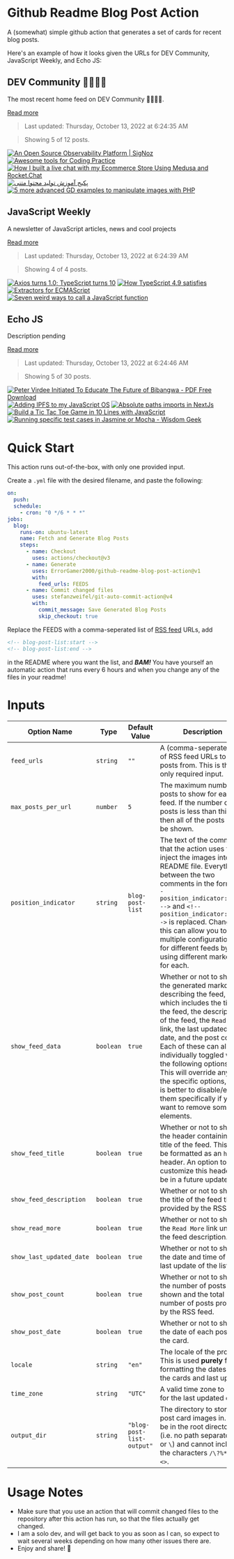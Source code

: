 # Github Readme Blog Post Action

A (somewhat) simple github action that generates a set of cards for recent blog posts.

Here's an example of how it looks given the URLs for DEV Community, JavaScript Weekly, and Echo JS:

<!-- post-list:start -->
## DEV Community 👩‍💻👨‍💻

The most recent home feed on DEV Community 👩‍💻👨‍💻.

[Read more](https://dev.to)
> Last updated: Thursday, October 13, 2022 at 6:24:35 AM

> Showing 5 of 12 posts.

[![An Open Source Observability Platform | SigNoz](https://raw.githubusercontent.com/ErrorGamer2000/github-readme-blog-post-action/main/generated_files/DEV_Community_👩‍💻👨‍💻/An_Open_Source_Observability_Platform___SigNoz.svg)](https://dev.to/ankit01oss/an-open-source-observability-platform-signoz-43jd)
[![Awesome tools for Coding Practice](https://raw.githubusercontent.com/ErrorGamer2000/github-readme-blog-post-action/main/generated_files/DEV_Community_👩‍💻👨‍💻/Awesome_tools_for_Coding_Practice.svg)](https://dev.to/surajondev/awesome-tools-for-coding-practice-4l49)
[![How I built a live chat with my Ecommerce Store Using Medusa and Rocket.Chat](https://raw.githubusercontent.com/ErrorGamer2000/github-readme-blog-post-action/main/generated_files/DEV_Community_👩‍💻👨‍💻/How_I_built_a_live_chat_with_my_Ecommerce_Store_Using_Medusa_and_Rocket.Chat.svg)](https://dev.to/medusajs/how-i-built-a-live-chat-with-my-ecommerce-store-using-medusa-and-rocketchat-21ig)
[![پکیج آموزش تولید محتوا متنی](https://raw.githubusercontent.com/ErrorGamer2000/github-readme-blog-post-action/main/generated_files/DEV_Community_👩‍💻👨‍💻/پکیج_آموزش_تولید_محتوا_متنی.svg)](https://dev.to/sanazzoghi/pkhyj-amwzsh-twlyd-mhtw-mtny-108i)
[![5 more advanced GD examples to manipulate images with PHP](https://raw.githubusercontent.com/ErrorGamer2000/github-readme-blog-post-action/main/generated_files/DEV_Community_👩‍💻👨‍💻/5_more_advanced_GD_examples_to_manipulate_images_with_PHP.svg)](https://dev.to/nonunicorn/5-more-advanced-gd-examples-to-manipulate-images-with-php-62i)


## JavaScript Weekly

A newsletter of JavaScript articles, news and cool projects

[Read more](https://javascriptweekly.com/)
> Last updated: Thursday, October 13, 2022 at 6:24:39 AM

> Showing 4 of 4 posts.

[![Axios turns 1.0; TypeScript turns 10](https://raw.githubusercontent.com/ErrorGamer2000/github-readme-blog-post-action/main/generated_files/JavaScript_Weekly/Axios_turns_1.0;_TypeScript_turns_10.svg)](https://javascriptweekly.com/issues/609)
[![How TypeScript 4.9 satisfies](https://raw.githubusercontent.com/ErrorGamer2000/github-readme-blog-post-action/main/generated_files/JavaScript_Weekly/How_TypeScript_4.9_satisfies.svg)](https://javascriptweekly.com/issues/608)
[![Extractors for ECMAScript](https://raw.githubusercontent.com/ErrorGamer2000/github-readme-blog-post-action/main/generated_files/JavaScript_Weekly/Extractors_for_ECMAScript.svg)](https://javascriptweekly.com/issues/607)
[![Seven weird ways to call a JavaScript function](https://raw.githubusercontent.com/ErrorGamer2000/github-readme-blog-post-action/main/generated_files/JavaScript_Weekly/Seven_weird_ways_to_call_a_JavaScript_function.svg)](https://javascriptweekly.com/issues/606)


## Echo JS

Description pending

[Read more](
http://www.echojs.com
)
> Last updated: Thursday, October 13, 2022 at 6:24:46 AM

> Showing 5 of 30 posts.

[![Peter Virdee Initiated To Educate The Future of Bibangwa - PDF Free Download](https://raw.githubusercontent.com/ErrorGamer2000/github-readme-blog-post-action/main/generated_files/_Echo_JS_/Peter_Virdee_Initiated_To_Educate_The_Future_of_Bibangwa_-_PDF_Free_Download.svg)](https://docplayer.net/230235166-Peter-virdee-initiated-to-educate-the-future-of-bibangwa.html)
[![Adding IPFS to my JavaScript OS](https://raw.githubusercontent.com/ErrorGamer2000/github-readme-blog-post-action/main/generated_files/_Echo_JS_/Adding_IPFS_to_my_JavaScript_OS.svg)](https://dev.to/dustinbrett/adding-ipfs-to-my-javascript-os-14ag)
[![Absolute paths imports in NextJs](https://raw.githubusercontent.com/ErrorGamer2000/github-readme-blog-post-action/main/generated_files/_Echo_JS_/Absolute_paths_imports_in_NextJs.svg)](http://www.js-craft.io/blog/absolute-paths-imports-in-nextjs/)
[![Build a Tic Tac Toe Game in 10 Lines with JavaScript](https://raw.githubusercontent.com/ErrorGamer2000/github-readme-blog-post-action/main/generated_files/_Echo_JS_/Build_a_Tic_Tac_Toe_Game_in_10_Lines_with_JavaScript.svg)](https://lyty.dev/blog/tic-tac-toe-game-javascript/)
[![Running specific test cases in Jasmine or Mocha - Wisdom Geek](https://raw.githubusercontent.com/ErrorGamer2000/github-readme-blog-post-action/main/generated_files/_Echo_JS_/Running_specific_test_cases_in_Jasmine_or_Mocha_-_Wisdom_Geek.svg)](https://www.wisdomgeek.com/development/web-development/javascript/running-specific-test-cases-in-jasmine/)


<!-- post-list:end -->

# Quick Start

This action runs out-of-the-box, with only one provided input.

Create a `.yml` file with the desired filename, and paste the following:

```yml
on:
  push:
  schedule:
    - cron: "0 */6 * * *"
jobs:
  blog:
    runs-on: ubuntu-latest
    name: Fetch and Generate Blog Posts
    steps:
      - name: Checkout
        uses: actions/checkout@v3
      - name: Generate
        uses: ErrorGamer2000/github-readme-blog-post-action@v1
        with:
          feed_urls: FEEDS
      - name: Commit changed files
        uses: stefanzweifel/git-auto-commit-action@v4
        with:
          commit_message: Save Generated Blog Posts
          skip_checkout: true
```

Replace the FEEDS with a comma-seperated list of [RSS feed](https://rss.com/blog/how-do-rss-feeds-work/) URLs, add

```md
<!-- blog-post-list:start -->
<!-- blog-post-list:end -->
```

in the README where you want the list, and **_BAM!_** You have yourself an automatic action that runs every 6 hours and when you change any of the files in your readme!

# Inputs

<table>
  <thead>
    <tr>
      <th>Option Name</th>
      <th>Type</th>
      <th>Default Value</th>
      <th>Description</th>
    </tr>
  </thead>
  <tbody>
    <tr>
      <td><code>feed_urls</code></td>
      <td><code>string</code></td>
      <td><code>""</code></td>
      <td>A (comma-seperated) list of RSS feed URLs to load posts from. This is the only required input.</td>
    </tr>
    <tr>
      <td><code>max_posts_per_url</code></td>
      <td><code>number</code></td>
      <td><code>5</code></td>
      <td>The maximum number of posts to show for each feed. If the number of posts is less than this, then all of the posts will be shown.</td>
    </tr>
    <tr>
      <td><code>position_indicator</code></td>
      <td><code>string</code></td>
      <td><code>blog-post-list</code></td>
      <td>The text of the comments that the action uses to inject the images into the README file. Everything between the two comments in the form <code>&lt;!-- position_indicator:start --&gt;</code> and <code>&lt;!-- position_indicator:end --&gt;</code> is replaced. Changing this can allow you to use multiple configurations for different feeds by using different markers for each.</td>
    </tr>
    <tr>
      <td><code>show_feed_data</code></td>
      <td><code>boolean</code></td>
      <td><code>true</code></td>
      <td>Whether or not to show the generated markdown describing the feed, which includes the title of the feed, the description of the feed, the <code>Read More</code> link, the last updated date, and the post count. Each of these can also be individually toggled with the following options. This will override any of the specific options, so it is better to disable/enable them specifically if you want to remove some elements.</td>
    </tr>
    <tr>
      <td><code>show_feed_title</code></td>
      <td><code>boolean</code></td>
      <td><code>true</code></td>
      <td>Whether or not to show the header containing the title of the feed. This will be formatted as an <code>h2</code> header. An option to customize this header will be in a future update.</td>
    </tr>
    <tr>
      <td><code>show_feed_description</code></td>
      <td><code>boolean</code></td>
      <td><code>true</code></td>
      <td>Whether or not to show the title of the feed that is provided by the RSS feed.</td>
    </tr>
    <tr>
      <td><code>show_read_more</code></td>
      <td><code>boolean</code></td>
      <td><code>true</code></td>
      <td>Whether or not to show the <code>Read More</code> link under the feed description.</td>
    </tr>
    <tr>
      <td><code>show_last_updated_date</code></td>
      <td><code>boolean</code></td>
      <td><code>true</code></td>
      <td>Whether or not to show the date and time of the last update of the list.</td>
    </tr>
    <tr>
      <td><code>show_post_count</code></td>
      <td><code>boolean</code></td>
      <td><code>true</code></td>
      <td>Whether or not to show the number of posts shown and the total number of posts provided by the RSS feed.</td>
    </tr>
    <tr>
      <td><code>show_post_date</code></td>
      <td><code>boolean</code></td>
      <td><code>true</code></td>
      <td>Whether or not to show the date of each post on the card.</td>
    </tr>
    <tr>
      <td><code>locale</code></td>
      <td><code>string</code></td>
      <td><code>"en"</code></td>
      <td>The locale of the project. This is used <strong>purely</strong> for formatting the dates of the cards and last update.</td>
    </tr>
    <tr>
      <td><code>time_zone</code></td>
      <td><code>string</code></td>
      <td><code>"UTC"</code></td>
      <td>A valid time zone to use for the last updated date.</td>
    </tr>
    <tr>
      <td><code>output_dir</code></td>
      <td><code>string</code></td>
      <td><code>"blog-post-list-output"</code></td>
      <td>The directory to store the post card images in. Must be in the root directory (i.e. no path separators <code>/</code> or <code>\</code>) and cannot include the characters <code>/\?%*:|"&lt;&gt;</code>.</td>
    </tr>
<!--
    <tr>
      <td><code></code></td>
      <td><cde></cde></td>
      <td><code></code></td>
      <td></td>
    </tr>
-->
  </tbody>
</table>

# Usage Notes

- Make sure that you use an action that will commit changed files to the repository after this action has run, so that the files actually get changed.
- I am a solo dev, and will get back to you as soon as I can, so expect to wait several weeks depending on how many other issues there are.
- Enjoy and share! 🤗
